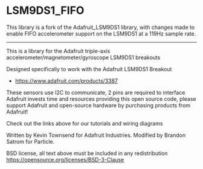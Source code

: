 # LSM9DS1_FIFO

This library is a fork of the Adafruit_LSM9DS1 library, with changes made to enable FIFO accelerometer support on the LSM9DS1 at a 119Hz sample rate.

---

This is a library for the Adafruit triple-axis accelerometer/magnetometer/gyroscope LSM9DS1  breakouts

Designed specifically to work with the Adafruit LSM9DS1 Breakout

   *  https://www.adafruit.com/products/3387

These sensors use I2C to communicate, 2 pins are required to interface
Adafruit invests time and resources providing this open source code, 
please support Adafruit and open-source hardware by purchasing 
products from Adafruit!

Check out the links above for our tutorials and wiring diagrams 

Written by Kevin Townsend for Adafruit Industries. Modified by Brandon Satrom for Particle.

BSD license, all text above must be included in any redistribution
https://opensource.org/licenses/BSD-3-Clause
